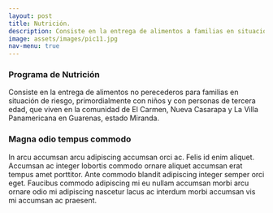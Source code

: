 ```yaml
---
layout: post
title: Nutrición.
description: Consiste en la entrega de alimentos a familias en situación de riesgo primordialmente con niños y con personas de tercera edad
image: assets/images/pic11.jpg
nav-menu: true
---
```





<div class="row">
	<div class="6u 12u$(small)">
		<h3>Programa de Nutrición</h3>
		<p></p>Consiste en la entrega de alimentos no perecederos para familias en situación de riesgo, primordialmente con niños y con personas de tercera edad, que viven en la comunidad de El Carmen, Nueva Casarapa y La Villa Panamericana en Guarenas, estado Miranda.</p>
	</div>
	<div class="6u$ 12u$(small)">
		<h3>Magna odio tempus commodo</h3>
		<p>In arcu accumsan arcu adipiscing accumsan orci ac. Felis id enim aliquet. Accumsan ac integer lobortis commodo ornare aliquet accumsan erat tempus amet porttitor. Ante commodo blandit adipiscing integer semper orci eget. Faucibus commodo adipiscing mi eu nullam accumsan morbi arcu ornare odio mi adipiscing nascetur lacus ac interdum morbi accumsan vis mi accumsan ac praesent.</p>
	</div>
	<!-- Break -->
